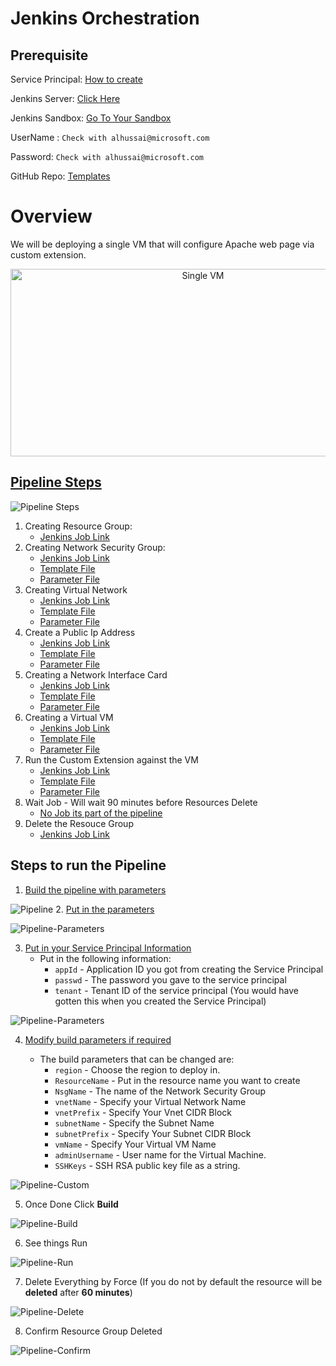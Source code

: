 # Jenkins Orchestration

## Prerequisite
Service Principal: [How to create](https://docs.microsoft.com/en-us/cli/azure/create-an-azure-service-principal-azure-cli?toc=%2Fazure%2Fazure-resource-manager%2Ftoc.json&view=azure-cli-latest)

Jenkins Server: [Click Here](http://jenkinsv2.eastus.cloudapp.azure.com:8080/job/ARM_Demo/job/Build_P20_Demo_Pipeline/)

Jenkins Sandbox: [Go To Your Sandbox](http://jenkinsv2.eastus.cloudapp.azure.com:8080/job/P20_Sandbox/)

UserName : ```Check with alhussai@microsoft.com```

Password: ```Check with alhussai@microsoft.com```

GitHub Repo: [Templates](https://github.com/albertwo1978/training-events/tree/master/jenkins)

# Overview
We will be deploying a single VM that will configure Apache web page via custom extension.
<p align="center">
    <img src="./src/Single-VM-Multi-Site.JPG" width="600" height="300" title="Single VM">
</p>

## [Pipeline Steps](http://jenkinsv2.eastus.cloudapp.azure.com:8080/job/ARM_Demo/job/Build_P20_Demo_Pipeline/)


![Pipeline Steps](./src/pipeline-steps.jpg)
1. Creating Resource Group: 
    * [Jenkins Job Link](http://jenkinsv2.eastus.cloudapp.azure.com:8080/job/ARM_Demo/job/Build_RG/)
2.  Creating Network Security Group: 
    * [Jenkins Job Link](http://jenkinsv2.eastus.cloudapp.azure.com:8080/job/ARM_Demo/job/Build_NSG/)   
    * [Template File](https://github.com/albertwo1978/training-events/blob/master/jenkins/Build_NSG.json)
    * [Parameter File](https://github.com/albertwo1978/training-events/blob/master/jenkins/Build_NSG.parameters.json) 
3. Creating Virtual Network
    * [Jenkins Job Link](http://jenkinsv2.eastus.cloudapp.azure.com:8080/job/ARM_Demo/job/Build_VNET/)   
    * [Template File](https://github.com/albertwo1978/training-events/blob/master/jenkins/Build_VNet.json)
    * [Parameter File](https://github.com/albertwo1978/training-events/blob/master/jenkins/Build_VNet.parameters.json) 
4. Create a Public Ip Address
    * [Jenkins Job Link](http://jenkinsv2.eastus.cloudapp.azure.com:8080/job/ARM_Demo/job/Build_PIP/)   
    * [Template File](https://github.com/albertwo1978/training-events/blob/master/jenkins/Build_PIP.json)
    * [Parameter File](https://github.com/albertwo1978/training-events/blob/master/jenkins/Build_PIP.parameters.json)
5. Creating a Network Interface Card
    * [Jenkins Job Link](http://jenkinsv2.eastus.cloudapp.azure.com:8080/job/ARM_Demo/job/Build_NIC/)   
    * [Template File](https://github.com/albertwo1978/training-events/blob/master/jenkins/Build_NIC.json)
    * [Parameter File](https://github.com/albertwo1978/training-events/blob/master/jenkins/Build_NIC.parameters.json)
6. Creating a Virtual VM
    * [Jenkins Job Link](http://jenkinsv2.eastus.cloudapp.azure.com:8080/job/ARM_Demo/job/Build_VM/)   
    * [Template File](https://github.com/albertwo1978/training-events/blob/master/jenkins/Build_VM.json)
    * [Parameter File](https://github.com/albertwo1978/training-events/blob/master/jenkins/Build_VM.parameters.json)
7. Run the Custom Extension against the VM
    * [Jenkins Job Link](http://jenkinsv2.eastus.cloudapp.azure.com:8080/job/ARM_Demo/job/Build_VMX/)   
    * [Template File](https://github.com/albertwo1978/training-events/blob/master/jenkins/Build_VMX.json)
    * [Parameter File](https://github.com/albertwo1978/training-events/blob/master/jenkins/Build_VMX.parameters.json)
8. Wait Job - Will wait 90 minutes before Resources Delete
    * [No Job its part of the pipeline](http://jenkinsv2.eastus.cloudapp.azure.com:8080/job/ARM_Demo/job/Build_P20_Demo_Pipeline/configure)
9. Delete the Resouce Group
    * [Jenkins Job Link](http://jenkinsv2.eastus.cloudapp.azure.com:8080/job/ARM_Demo/job/P20_Delete/)

## Steps to run the Pipeline

1. [Build the pipeline with parameters](http://jenkinsv2.eastus.cloudapp.azure.com:8080/job/ARM_Demo/job/Build_P20_Demo_Pipeline/)

![Pipeline](./src/pipeline.jpg)
2. [Put in the parameters](http://jenkinsv2.eastus.cloudapp.azure.com:8080/job/ARM_Demo/job/Build_P20_Demo_Pipeline/build?delay=0sec)

![Pipeline-Parameters](./src/pipeline-parameters.jpg)

3. [Put in your Service Principal Information](http://jenkinsv2.eastus.cloudapp.azure.com:8080/job/ARM_Demo/job/Build_P20_Demo_Pipeline/build?delay=0sec)
    * Put in the following information:
        * ```appId``` - Application ID you got from creating the Service Principal
        * ```passwd``` - The password you gave to the service principal
        * ```tenant``` - Tenant ID of the service principal (You would have gotten this when you created the Service Principal)

![Pipeline-Parameters](./src/pipeline-service-principal.jpg)

4. [Modify build parameters if required](http://jenkinsv2.eastus.cloudapp.azure.com:8080/job/ARM_Demo/job/Build_P20_Demo_Pipeline/build?delay=0sec)

    * The build parameters that can be changed are:
        * ```region``` - Choose the region to deploy in.
        * ```ResourceName``` - Put in the resource name you want to create
        * ```NsgName``` - The name of the Network Security Group
        * ```vnetName``` - Specify your Virtual Network Name
        * ```vnetPrefix``` - Specify Your Vnet CIDR Block
        * ```subnetName``` - Specify the Subnet Name
        * ```subnetPrefix``` - Specify Your Subnet CIDR Block
        * ```vmName``` - Specify Your Virtual VM Name
        * ```adminUsername``` - User name for the Virtual Machine.
        * ```SSHKeys``` - SSH RSA public key file as a string.
 

![Pipeline-Custom](./src/pipeline-custom.jpg)

5. Once Done Click **Build**

![Pipeline-Build](./src/pipeline-build.jpg)

6. See things Run

![Pipeline-Run](./src/pipeline-run.jpg)

7. Delete Everything by Force (If you do not by default the resource will be **deleted** after **60 minutes**)

![Pipeline-Delete](./src/pipeline-delete.jpg)

8. Confirm Resource Group Deleted

![Pipeline-Confirm](./src/pipeline-Confirm.jpg)
